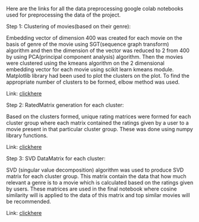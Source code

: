 Here are the links for all the data preprocessing google colab notebooks used for preprocessing the data of the project.




Step 1: Clustering of movies(based on their genre):

Embedding vector of dimension 400 was created for each movie on the basis of genre of the movie using SGT(sequence graph transform) algorithm and then the dimension of the vector was reduced to 2 from 400 by using PCA(principal component analysis) algorithm. Then the movies were clustered using the kmeans algorithm on the 2 dimensional embedding vector for each movie using scikit learn kmeans module. Matplotlib library had been used to plot the clusters on the plot. To find the appropriate number of clusters to be formed, elbow method was used. 

Link: [clickhere](https://colab.research.google.com/drive/1RxSPhKid7Bqes8xZ8y8CL6hPlzmwnVTz?usp=sharing)


Step 2: RatedMatrix generation for each cluster:

Based on the clusters formed, unique rating matrices were formed for each cluster group where each matrix contained the ratings given by a user to a movie present in that particular cluster group. These was done using numpy library functions. 

Link: [clickhere](https://colab.research.google.com/drive/1rNL9N_03PBIDJPtrLDC-LovmGb_VglJL?usp=sharing)


Step 3: SVD DataMatrix for each cluster:

SVD (singular value decomposition) algorithm was used to produce SVD matrix for each cluster group. This matrix contain the data that how much relevant a genre is to a movie which is calculated based on the ratings given by users. These matrices are used in the final notebook where cosine similarity will is applied to the data of this matrix and top similar movies will be recommended. 

Link: [clickhere](https://colab.research.google.com/drive/1hLy2f-yIsJxSYkkLQoUpxnfWsvEs96pj?usp=sharing)
